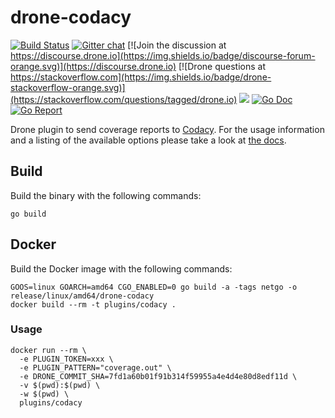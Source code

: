 # drone-codacy

[![Build Status](http://cloud.drone.io/api/badges/drone-plugins/drone-codacy/status.svg)](http://cloud.drone.io/drone-plugins/drone-codacy)
[![Gitter chat](https://badges.gitter.im/drone/drone.png)](https://gitter.im/drone/drone)
[![Join the discussion at https://discourse.drone.io](https://img.shields.io/badge/discourse-forum-orange.svg)](https://discourse.drone.io)
[![Drone questions at https://stackoverflow.com](https://img.shields.io/badge/drone-stackoverflow-orange.svg)](https://stackoverflow.com/questions/tagged/drone.io)
[![](https://images.microbadger.com/badges/image/plugins/codacy.svg)](https://microbadger.com/images/plugins/codacy "Get your own image badge on microbadger.com")
[![Go Doc](https://godoc.org/github.com/drone-plugins/drone-codacy?status.svg)](http://godoc.org/github.com/drone-plugins/drone-codacy)
[![Go Report](https://goreportcard.com/badge/github.com/drone-plugins/drone-codacy)](https://goreportcard.com/report/github.com/drone-plugins/drone-codacy)

Drone plugin to send coverage reports to [Codacy](https://www.codacy.com). For the usage information and a listing of the available options please take a look at [the docs](http://plugins.drone.io/drone-plugins/drone-codacy/).

## Build

Build the binary with the following commands:

```
go build
```

## Docker

Build the Docker image with the following commands:

```
GOOS=linux GOARCH=amd64 CGO_ENABLED=0 go build -a -tags netgo -o release/linux/amd64/drone-codacy
docker build --rm -t plugins/codacy .
```

### Usage

```
docker run --rm \
  -e PLUGIN_TOKEN=xxx \
  -e PLUGIN_PATTERN="coverage.out" \
  -e DRONE_COMMIT_SHA=7fd1a60b01f91b314f59955a4e4d4e80d8edf11d \
  -v $(pwd):$(pwd) \
  -w $(pwd) \
  plugins/codacy
```

